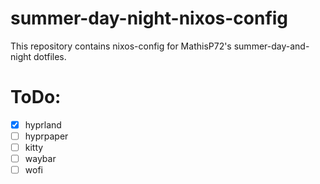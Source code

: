 # summer-day-night-nixos-config
This repository contains nixos-config for MathisP72's summer-day-and-night dotfiles. 

# ToDo:
- [x] hyprland
- [ ] hyprpaper
- [ ] kitty
- [ ] waybar
- [ ] wofi
